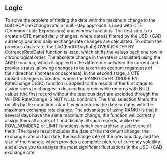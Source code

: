 ## Logic

To solve the problem of finding the date with the maximum change in the USD→CAD exchange rate, a multi-step approach is used with CTE (Common Table Expressions) and window functions. The first step is to create a CTE named daily_changes, where data is filtered by the USD→CAD currency pair and daily exchange rate changes are calculated. To obtain the previous day's rate, the LAG(EndOfDayRate) OVER (ORDER BY CurrencyRateDate) function is used, which shifts the values back one row in chronological order. The absolute change in the rate is calculated using the ABS() function, which is applied to the difference between the current and previous rates, allowing changes to be taken into account regardless of their direction (increase or decrease). In the second stage, a CTE ranked_changes is created, where the RANK() OVER (ORDER BY RateChange DESC) function is applied to the results of the first stage to assign ranks to changes in descending order, while records with NULL values (the first record without the previous day) are excluded through the WHERE RateChange IS NOT NULL condition. The final selection filters the results by the condition rnk = 1, which returns the date or dates with the maximum exchange rate change. The advantage of using RANK() is that if several days have the same maximum change, the function will correctly assign them all a rank of 1 and display all such records, unlike the ROW_NUMBER() or LIMIT functions, which can arbitrarily select one of them. The query result includes the date of the maximum change, the exchange rate on that date, the exchange rate of the previous day, and the size of the change, which provides a complete picture of currency volatility and allows you to analyze the most significant fluctuations in the USD→CAD exchange rate.